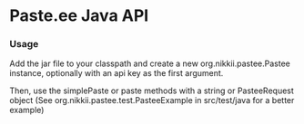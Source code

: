 Paste.ee Java API
=================

### Usage ###

Add the jar file to your classpath and create a new org.nikkii.pastee.Pastee instance, optionally with an api key as the first argument.

Then, use the simplePaste or paste methods with a string or PasteeRequest object (See org.nikkii.pastee.test.PasteeExample in src/test/java for a better example)
